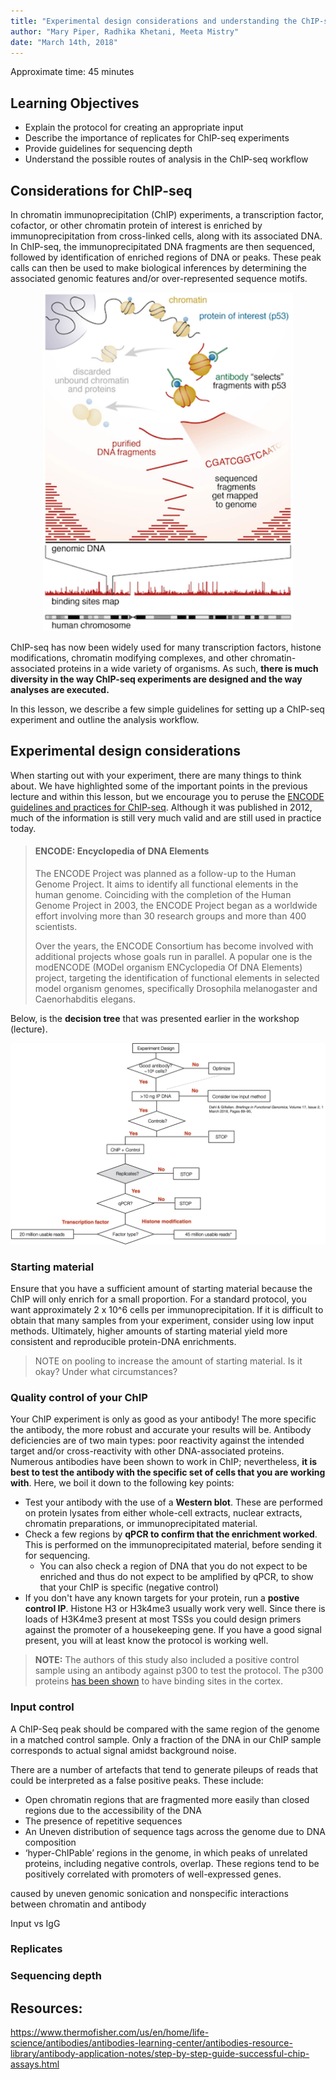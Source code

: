 ```yaml
---
title: "Experimental design considerations and understanding the ChIP-seq workflow"
author: "Mary Piper, Radhika Khetani, Meeta Mistry"
date: "March 14th, 2018"
---
```


Approximate time: 45 minutes

## Learning Objectives

* Explain the protocol for creating an appropriate input
* Describe the importance of replicates for ChIP-seq experiments
* Provide guidelines for sequencing depth
* Understand the possible routes of analysis in the ChIP-seq workflow


## Considerations for ChIP-seq

In chromatin immunoprecipitation (ChIP) experiments, a transcription factor, cofactor, or other chromatin protein of interest is enriched by immunoprecipitation from cross-linked cells, along with its associated DNA. In ChIP-seq, the immunoprecipitated DNA fragments are then sequenced, followed by identification of enriched regions of DNA or peaks. These peak calls can then be used to make biological inferences by determining the associated genomic features and/or over-represented sequence motifs. 

<p align="center">
<img src="../img/chipseq_overall.png" width="400">
</p>

ChIP-seq has now been widely used for many transcription factors, histone modifications, chromatin modifying complexes, and other chromatin-associated proteins in a wide variety of organisms. As such, **there is much diversity in the way ChIP-seq experiments are designed and the way analyses are executed.**

In this lesson, we describe a few simple guidelines for setting up a ChIP-seq experiment and outline the analysis workflow.

## Experimental design considerations

When starting out with your experiment, there are many things to think about. We have highlighted some of the important points in the previous lecture and within this lesson, but we encourage you to peruse the [ENCODE guidelines and practices for ChIP-seq](https://www.ncbi.nlm.nih.gov/pmc/articles/PMC3431496/). Although it was published in 2012, much of the information is still very much valid and are still used in practice today.

> #### ENCODE: Encyclopedia of DNA Elements
> The ENCODE Project was planned as a follow-up to the Human Genome Project. It aims to identify all functional elements in the human genome. Coinciding with the completion of the Human Genome Project in 2003, the ENCODE Project began as a worldwide effort involving more than 30 research groups and more than 400 scientists.
> 
> Over the years, the ENCODE Consortium has become involved with additional projects whose goals run in parallel. A popular one is the modENCODE (MODel organism ENCyclopedia Of DNA Elements) project, targeting the identification of functional elements in selected model organism genomes, specifically Drosophila melanogaster and Caenorhabditis elegans.

Below, is the **decision tree** that was presented earlier in the workshop (lecture). 

<p align="center">
<img src="../img/expt_decisiontree.png" width="900">
</p>


### Starting material
Ensure that you have a sufficient amount of starting material because the ChIP will only enrich for a small proportion. For a standard protocol, you want approximately 2 x 10^6 cells per immunoprecipitation. If it is difficult to obtain that many samples from your experiment, consider using low input methods. Ultimately, higher amounts of starting material yield more consistent and reproducible protein-DNA enrichments.

> NOTE on pooling to increase the amount of starting material. Is it okay? Under what circumstances?


### Quality control of your ChIP

Your ChIP experiment is only as good as your antibody! The more specific the antibody, the more robust and accurate your results will be. Antibody deficiencies are of two main types: poor reactivity against the intended target and/or cross-reactivity with other DNA-associated proteins. Numerous antibodies have been shown to work in ChIP; nevertheless, **it is best to test the antibody with the specific set of cells that you are working with**. Here, we boil it down to the following key points:

* Test your antibody with the use of a **Western blot**. These are performed on protein lysates from either whole-cell extracts, nuclear extracts, chromatin preparations, or immunoprecipitated material. 
* Check a few regions by **qPCR to confirm that the enrichment worked**. This is performed on the immunoprecipitated material, before sending it for sequencing. 
    * You can also check a region of DNA that you do not expect to be enriched and thus do not expect to be amplified by qPCR, to show that your ChIP is specific (negative control)
* If you don't have any known targets for your protein, run a **postive control IP**. Histone H3 or H3k4me3 usually work very well. Since there is loads of H3K4me3 present at most TSSs you could design primers against the promoter of a housekeeping gene. If you have a good signal present, you will at least know the protocol is working well.

> **NOTE:** The authors of this study also included a positive control sample using an antibody against p300 to test the protocol. The p300 proteins [has been shown](https://pubmed.ncbi.nlm.nih.gov/19212405/) to have binding sites in the cortex. 

### Input control

A ChIP-Seq peak should be compared with the same region of the genome in a matched control sample. Only a fraction of the DNA in our ChIP sample corresponds to actual signal amidst background noise. 

There are a number of artefacts that tend to generate pileups of reads that could be interpreted as a false positive peaks. These include:
* Open chromatin regions that are fragmented more easily than closed regions due to the accessibility of the DNA
* The presence of repetitive sequences
* An Uneven distribution of sequence tags across the genome due to DNA composition
* ‘hyper-ChIPable’ regions in the genome, in which peaks of unrelated proteins, including negative controls, overlap. These regions tend to be positively correlated with promoters of well-expressed genes.

caused by uneven genomic sonication and nonspecific interactions between chromatin and antibody

Input vs IgG





### Replicates


### Sequencing depth



## Resources:

https://www.thermofisher.com/us/en/home/life-science/antibodies/antibodies-learning-center/antibodies-resource-library/antibody-application-notes/step-by-step-guide-successful-chip-assays.html



